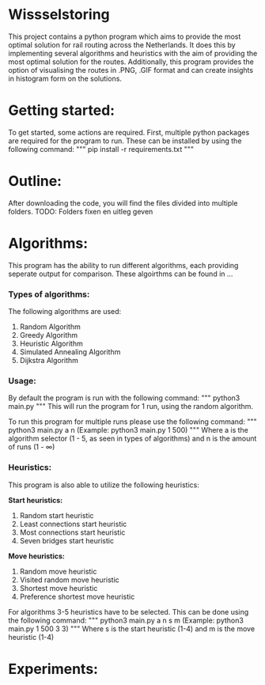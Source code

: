 # Wissselstoring
This project contains a python program which aims to provide the most optimal solution for rail routing across the Netherlands.
It does this by implementing several algorithms and heuristics with the aim of providing the most optimal solution for the routes.
Additionally, this program provides the option of visualising the routes in .PNG, .GIF format and can create insights in histogram form on the solutions.

# Getting started:
To get started, some actions are required. First, multiple python packages are required for the program to run. These can be installed by using the following command:
"""
pip install -r requirements.txt
"""

# Outline:
After downloading the code, you will find the files divided into multiple folders.
TODO: Folders fixen en uitleg geven

# Algorithms:
This program has the ability to run  different algorithms, each providing  seperate output for comparison.
These algoirthms can be found in ...

### Types of algorithms:
The following algorithms are used:
1. Random Algorithm
2. Greedy Algorithm
3. Heuristic Algorithm
4. Simulated Annealing Algorithm
5. Dijkstra Algorithm

### Usage:
By default the program is run with the following command:
"""
python3 main.py
"""
This will run the program for 1 run, using the random algorithm.

To run this program for multiple runs please use the following command:
"""
python3 main.py a n (Example: python3 main.py 1 500)
"""
Where a is the algorithm selector (1 - 5, as seen in types of algorithms) and n is the amount of runs (1 - ∞)

### Heuristics:
This program is also able to utilize the following heuristics:

**Start heuristics:**
1. Random start heuristic
2. Least connections start heuristic
3. Most connections start heuristic
4. Seven bridges start heuristic

**Move heuristics:**
1. Random move heuristic
2. Visited random move heuristic
3. Shortest move heuristic
4. Preference shortest move heuristic

For  algorithms 3-5 heuristics have to be selected. This can be done using the following command:
"""
python3 main.py a n s m (Example: python3 main.py 1 500 3 3)
"""
Where s is the start heuristic (1-4) and m is the move heuristic (1-4)

# Experiments:
